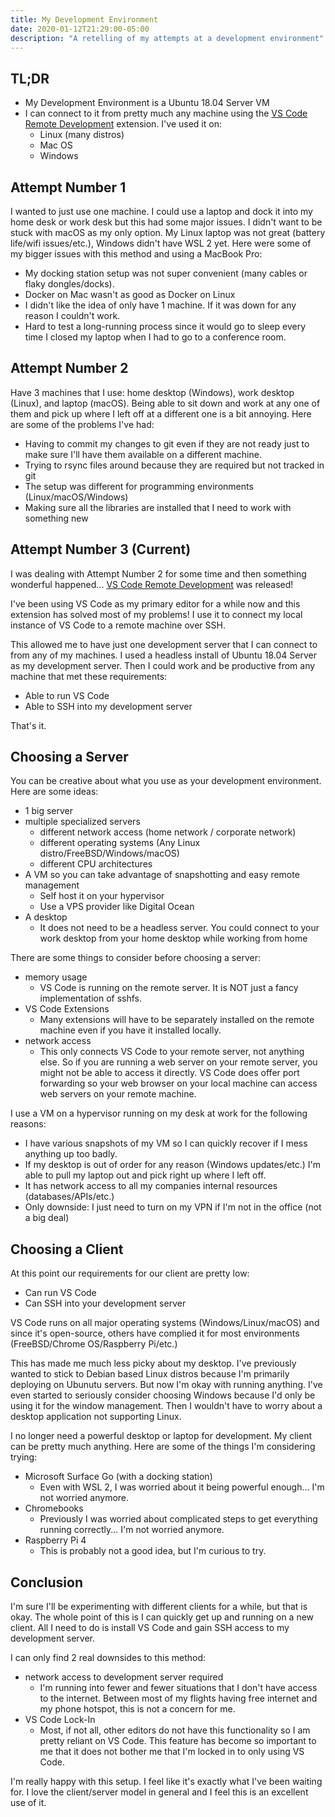 ```yaml
---
title: My Development Environment
date: 2020-01-12T21:29:00-05:00
description: "A retelling of my attempts at a development environment"
---
```


## TL;DR
- My Development Environment is a Ubuntu 18.04 Server VM
- I can connect to it from pretty much any machine using the [VS Code Remote Development](https://marketplace.visualstudio.com/items?itemName=ms-vscode-remote.vscode-remote-extensionpack) extension. I've used it on:
    - Linux (many distros)
    - Mac OS
    - Windows

## Attempt Number 1
I wanted to just use one machine. I could use a laptop and dock it into my home desk or work desk but this had some major issues. I didn't want to be stuck with macOS as my only option. My Linux laptop was not great (battery life/wifi issues/etc.), Windows didn't have WSL 2 yet. Here were some of my bigger issues with this method and using a MacBook Pro:
- My docking station setup was not super convenient (many cables or flaky dongles/docks).
- Docker on Mac wasn't as good as Docker on Linux
- I didn't like the idea of only have 1 machine. If it was down for any reason I couldn't work.
- Hard to test a long-running process since it would go to sleep every time I closed my laptop when I had to go to a conference room.

## Attempt Number 2
Have 3 machines that I use: home desktop (Windows), work desktop (Linux), and laptop (macOS). Being able to sit down and work at any one of them and pick up where I left off at a different one is a bit annoying. Here are some of the problems I've had:
- Having to commit my changes to git even if they are not ready just to make sure I'll have them available on a different machine.
- Trying to rsync files around because they are required but not tracked in git
- The setup was different for programming environments (Linux/macOS/Windows)
- Making sure all the libraries are installed that I need to work with something new

## Attempt Number 3 (Current)
I was dealing with Attempt Number 2 for some time and then something wonderful happened... [VS Code Remote Development](https://marketplace.visualstudio.com/items?itemName=ms-vscode-remote.vscode-remote-extensionpack) was released!

I've been using VS Code as my primary editor for a while now and this extension has solved most of my problems! I use it to connect my local instance of VS Code to a remote machine over SSH.

This allowed me to have just one development server that I can connect to from any of my machines. I used a headless install of Ubuntu 18.04 Server as my development server. Then I could work and be productive from any machine that met these requirements:
- Able to run VS Code
- Able to SSH into my development server

That's it.

## Choosing a Server
You can be creative about what you use as your development environment. Here are some ideas:

- 1 big server
- multiple specialized servers
    - different network access (home network / corporate network)
    - different operating systems (Any Linux distro/FreeBSD/Windows/macOS)
    - different CPU architectures
- A VM so you can take advantage of snapshotting and easy remote management
    - Self host it on your hypervisor
    - Use a VPS provider like Digital Ocean
- A desktop
    - It does not need to be a headless server. You could connect to your work desktop from your home desktop while working from home

There are some things to consider before choosing a server:
- memory usage
    - VS Code is running on the remote server. It is NOT just a fancy implementation of sshfs.
- VS Code Extensions
    - Many extensions will have to be separately installed on the remote machine even if you have it installed locally.
- network access
    - This only connects VS Code to your remote server, not anything else. So if you are running a web server on your remote server, you might not be able to access it directly. VS Code does offer port forwarding so your web browser on your local machine can access web servers on your remote machine.

I use a VM on a hypervisor running on my desk at work for the following reasons:
- I have various snapshots of my VM so I can quickly recover if I mess anything up too badly.
- If my desktop is out of order for any reason (Windows updates/etc.) I'm able to pull my laptop out and pick right up where I left off.
- It has network access to all my companies internal resources (databases/APIs/etc.)
- Only downside: I just need to turn on my VPN if I'm not in the office (not a big deal)

## Choosing a Client
At this point our requirements for our client are pretty low:
- Can run VS Code
- Can SSH into your development server

VS Code runs on all major operating systems (Windows/Linux/macOS) and since it's open-source, others have complied it for most environments (FreeBSD/Chrome OS/Raspberry Pi/etc.)

This has made me much less picky about my desktop. I've previously wanted to stick to Debian based Linux distros because I'm primarily deploying on Ubunutu servers. But now I'm okay with running anything. I've even started to seriously consider choosing Windows because I'd only be using it for the window management. Then I wouldn't have to worry about a desktop application not supporting Linux.

I no longer need a powerful desktop or laptop for development. My client can be pretty much anything. Here are some of the things I'm considering trying:
- Microsoft Surface Go (with a docking station)
    - Even with WSL 2, I was worried about it being powerful enough... I'm not worried anymore.
- Chromebooks
    - Previously I was worried about complicated steps to get everything running correctly... I'm not worried anymore.
- Raspberry Pi 4
    - This is probably not a good idea, but I'm curious to try.

## Conclusion
I'm sure I'll be experimenting with different clients for a while, but that is okay. The whole point of this is I can quickly get up and running on a new client. All I need to do is install VS Code and gain SSH access to my development server.

I can only find 2 real downsides to this method:
- network access to development server required
    - I'm running into fewer and fewer situations that I don't have access to the internet. Between most of my flights having free internet and my phone hotspot, this is not a concern for me.
- VS Code Lock-In
    - Most, if not all, other editors do not have this functionality so I am pretty reliant on VS Code. This feature has become so important to me that it does not bother me that I'm locked in to only using VS Code.

I'm really happy with this setup. I feel like it's exactly what I've been waiting for. I love the client/server model in general and I feel this is an excellent use of it.
